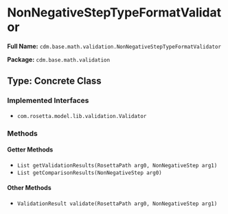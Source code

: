 # NonNegativeStepTypeFormatValidator

**Full Name:** `cdm.base.math.validation.NonNegativeStepTypeFormatValidator`

**Package:** `cdm.base.math.validation`

## Type: Concrete Class

### Implemented Interfaces

- `com.rosetta.model.lib.validation.Validator`

### Methods

#### Getter Methods

- `List getValidationResults(RosettaPath arg0, NonNegativeStep arg1)`
- `List getComparisonResults(NonNegativeStep arg0)`

#### Other Methods

- `ValidationResult validate(RosettaPath arg0, NonNegativeStep arg1)`

